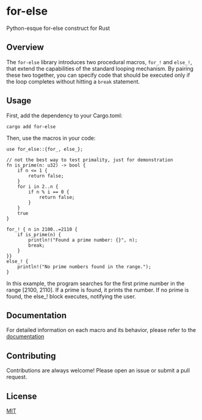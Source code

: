 # for-else

Python-esque for-else construct for Rust

## Overview

The `for-else` library introduces two procedural macros, `for_!` and `else_!`, that extend the capabilities of the standard looping mechanism. By pairing these two together, you can specify code that should be executed only if the loop completes without hitting a `break` statement.

## Usage

First, add the dependency to your Cargo.toml:

```
cargo add for-else
```

Then, use the macros in your code:

```
use for_else::{for_, else_};

// not the best way to test primality, just for demonstration
fn is_prime(n: u32) -> bool {
    if n <= 1 {
        return false;
    }
    for i in 2..n {
        if n % i == 0 {
            return false;
        }
    }
    true
}

for_! { n in 2100..=2110 {
    if is_prime(n) {
        println!("Found a prime number: {}", n);
        break;
    }
}}
else_! {
    println!("No prime numbers found in the range.");
}

```

In this example, the program searches for the first prime number in the range [2100, 2110]. If a prime is found, it prints the number. If no prime is found, the else_! block executes, notifying the user.

## Documentation

For detailed information on each macro and its behavior, please refer to the [documentation](https://docs.rs/for-else/latest)

## Contributing

Contributions are always welcome! Please open an issue or submit a pull request.

## License

[MIT](LICENSE)
